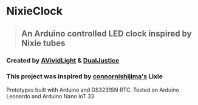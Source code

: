 # **NixieClock**
> ## An Arduino controlled LED clock inspired by Nixie tubes
### Created by [AVividLight](https://github.com/AVividLight) & [DualJustice](https://github.com/DualJustice)
### This project was inspired by [connornishijima's](https://github.com/connornishijima) Lixie

Prototypes built with Arduino and DS3231SN RTC. Tested on Arduino Leonardo and Arduino Nano IoT 33
